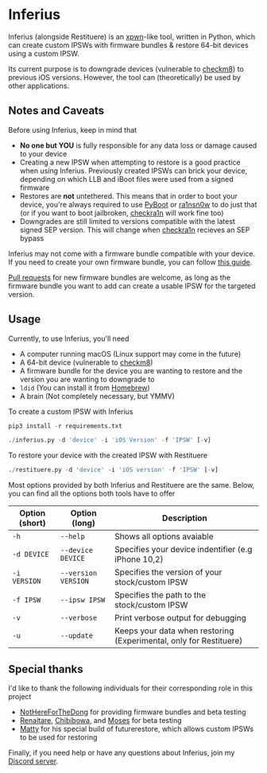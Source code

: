 # Inferius
Inferius (alongside Restituere) is an [xpwn](https://github.com/planetbeing/xpwn)-like tool, written in Python, which can create custom IPSWs with firmware bundles & restore 64-bit devices using a custom IPSW.

Its current purpose is to downgrade devices (vulnerable to [checkm8](https://github.com/axi0mX/ipwndfu)) to previous iOS versions. However, the tool can (theoretically) be used by other applications.

## Notes and Caveats
Before using Inferius, keep in mind that
- **No one but YOU** is fully responsible for any data loss or damage caused to your device
- Creating a new IPSW when attempting to restore is a good practice when using Inferius. Previously created IPSWs can brick your device, depending on which LLB and iBoot files were used from a signed firmware
- Restores are **not** untethered. This means that in order to boot your device, you're always required to use [PyBoot](https://github.com/MatthewPierson/PyBoot) or [ra1nsn0w](https://github.com/tihmstar/ra1nsn0w) to do just that (or if you want to boot jailbroken, [checkra1n](https://checkra.in) will work fine too)
- Downgrades are still limited to versions compatible with the latest signed SEP version. This will change when [checkra1n](https://checkra.in/) recieves an SEP bypass

Inferius may not come with a firmware bundle compatible with your device. If you need to create your own firmware bundle, you can follow [this guide](https://github.com/marijuanARM/Inferius/wiki/Creating-your-own-Firmware-Bundles).

[Pull requests](https://github.com/marijuanARM/Inferius/compare) for new firmware bundles are welcome, as long as the firmware bundle you want to add can create a usable IPSW for the targeted version.

## Usage
Currently, to use Inferius, you'll need
- A computer running macOS (Linux support may come in the future)
- A 64-bit device (vulnerable to [checkm8](https://github.com/axi0mX/ipwndfu))
- A firmware bundle for the device you are wanting to restore and the version you are wanting to downgrade to
- `ldid` (You can install it from [Homebrew](https://brew.sh/))
- A brain (Not completely necessary, but YMMV)

To create a custom IPSW with Inferius
```py
pip3 install -r requirements.txt
```

```py
./inferius.py -d 'device' -i 'iOS Version' -f 'IPSW' [-v]
```

To restore your device with the created IPSW with Restituere
```py
./restituere.py -d 'device' -i 'iOS version' -f 'IPSW' [-v]
```

Most options provided by both Inferius and Restituere are the same. Below, you can find all the options both tools have to offer

| Option (short) | Option (long) | Description |
|----------------|---------------|-------------|
| `-h` | `--help` | Shows all options avaiable |
| `-d DEVICE` | `--device DEVICE` | Specifies your device indentifier (e.g iPhone 10,2) |
| `-i VERSION` | `--version VERSION` | Specifies the version of your stock/custom IPSW |
| `-f IPSW` | `--ipsw IPSW` | Specifies the path to the stock/custom IPSW |
| `-v` | `--verbose` | Print verbose output for debugging |
| `-u` | `--update` | Keeps your data when restoring (Experimental, only for Restituere)

## Special thanks
I'd like to thank the following individuals for their corresponding role in this project
- [NotHereForTheDong](https://github.com/NotHereForTheDong) for providing firmware bundles and beta testing
- [Renaitare](https://twitter.com/Renaitare), [Chibibowa](https://twitter.com/Chibibowa), and [Moses](https://twitter.com/MosesBuckwalter) for beta testing
- [Matty](https://twitter.com/mosk_i) for his special build of futurerestore, which allows custom IPSWs to be used for restoring

Finally, if you need help or have any questions about Inferius, join my [Discord server](https://discord.gg/fAngssA).
